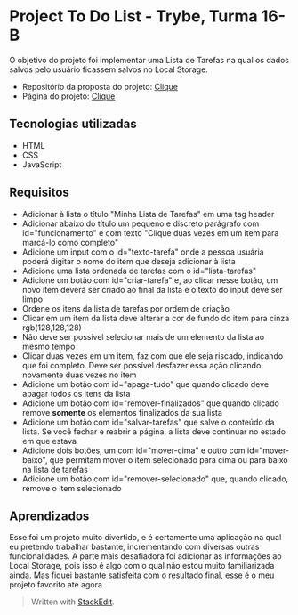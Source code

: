 # Project To Do List - Trybe, Turma 16-B

O objetivo do projeto foi implementar uma Lista de Tarefas na qual os dados salvos pelo usuário ficassem salvos no Local Storage.

-   Repositório da proposta do projeto:  [Clique](https://github.com/tryber/sd-016-b-project-todo-list)
-   Página do projeto:  [Clique](https://project-todo-list-julianesilvac75.vercel.app/)

## Tecnologias utilizadas
- HTML
- CSS
- JavaScript

## Requisitos
- Adicionar à lista o título "Minha Lista de Tarefas" em uma tag header
- Adicionar abaixo do título um pequeno e discreto parágrafo com id="funcionamento" e com texto "Clique duas vezes em um item para marcá-lo como completo"
- Adicione um input com o id="texto-tarefa" onde a pessoa usuária poderá digitar o nome do item que deseja adicionar à lista
-  Adicione uma lista ordenada de tarefas com o id="lista-tarefas"
- Adicione um botão com id="criar-tarefa" e, ao clicar nesse botão, um novo item deverá ser criado ao final da lista e o texto do input deve ser limpo
- Ordene os itens da lista de tarefas por ordem de criação
- Clicar em um item da lista deve alterar a cor de fundo do item para cinza rgb(128,128,128)
- Não deve ser possível selecionar mais de um elemento da lista ao mesmo tempo
- Clicar duas vezes em um item, faz com que ele seja riscado, indicando que foi completo. Deve ser possível desfazer essa ação clicando novamente duas vezes no item
- Adicione um botão com id="apaga-tudo" que quando clicado deve apagar todos os itens da lista
- Adicione um botão com id="remover-finalizados" que quando clicado remove  **somente**  os elementos finalizados da sua lista
- Adicione um botão com id="salvar-tarefas" que salve o conteúdo da lista. Se você fechar e reabrir a página, a lista deve continuar no estado em que estava
- Adicione dois botões, um com id="mover-cima" e outro com id="mover-baixo", que permitam mover o item selecionado para cima ou para baixo na lista de tarefas
- Adicione um botão com id="remover-selecionado" que, quando clicado, remove o item selecionado

## Aprendizados

Esse foi um projeto muito divertido, e é certamente uma aplicação na qual eu pretendo trabalhar bastante, incrementando com diversas outras funcionalidades. A parte mais desafiadora foi adicionar as informações ao Local Storage, pois isso é algo com o qual não estou muito familiarizada ainda. Mas fiquei bastante satisfeita com o resultado final, esse é o meu projeto favorito até agora.

>Written with [StackEdit](https://stackedit.io/).
